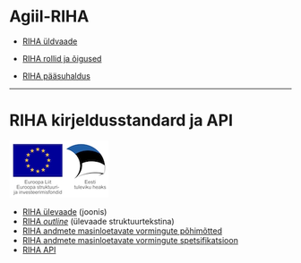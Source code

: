 # Agiil-RIHA

- [RIHA üldvaade](YLDVAADE.md)

- [RIHA rollid ja õigused](docs/Rollid.md)

- [RIHA pääsuhaldus](Paasuhaldus.md)
 
 - - -

# RIHA kirjeldusstandard ja API

![](img/EL_struktuuri-_ja_investeerimisfondid_horisontaalne.jpg)

- [RIHA ülevaade](https://e-gov.github.io/RIHA-API/Ylevaade.html) (joonis)
- [RIHA *outline*](https://e-gov.github.io/RIHA-API/OUTLINE.txt) (ülevaade struktuurtekstina)
- [RIHA andmete masinloetavate vormingute põhimõtted](docs/POHIMOTTED.md)
- [RIHA andmete masinloetavate vormingute spetsifikatsioon](docs/SPETSIFIKATSIOON.md)
- [RIHA API](docs/API.md)
